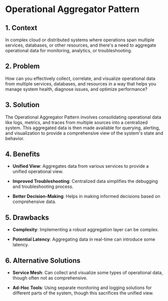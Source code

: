 # Operational Aggregator Pattern


## 1. Context

In complex cloud or distributed systems where operations span multiple services, databases, or other resources, and there's a need to aggregate operational data for monitoring, analytics, or troubleshooting.


## 2. Problem

How can you effectively collect, correlate, and visualize operational data from multiple services, databases, and resources in a way that helps you manage system health, diagnose issues, and optimize performance?


## 3. Solution

The Operational Aggregator Pattern involves consolidating operational data like logs, metrics, and traces from multiple sources into a centralized system. This aggregated data is then made available for querying, alerting, and visualization to provide a comprehensive view of the system's state and behavior.


## 4. Benefits

- **Unified View**: Aggregates data from various services to provide a unified operational view.

- **Improved Troubleshooting**: Centralized data simplifies the debugging and troubleshooting process.

- **Better Decision-Making**: Helps in making informed decisions based on comprehensive data.


## 5. Drawbacks

- **Complexity**: Implementing a robust aggregation layer can be complex.

- **Potential Latency**: Aggregating data in real-time can introduce some latency.


## 6. Alternative Solutions

- **Service Mesh**: Can collect and visualize some types of operational data, though often not as comprehensive.

- **Ad-Hoc Tools**: Using separate monitoring and logging solutions for different parts of the system, though this sacrifices the unified view.
